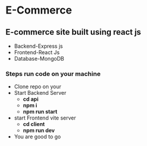 # E-Commerce

## E-commerce site built using react js
- Backend-Express js
- Frontend-React Js
- Database-MongoDB

### Steps run code on your machine
   - Clone repo on your 
   - Start Backend Server
        - **cd api**
        - **npm i**
        - **npm run start**
   - start Frontend vite server
        - **cd client**
        - **npm run dev**
   - You are good to go      
